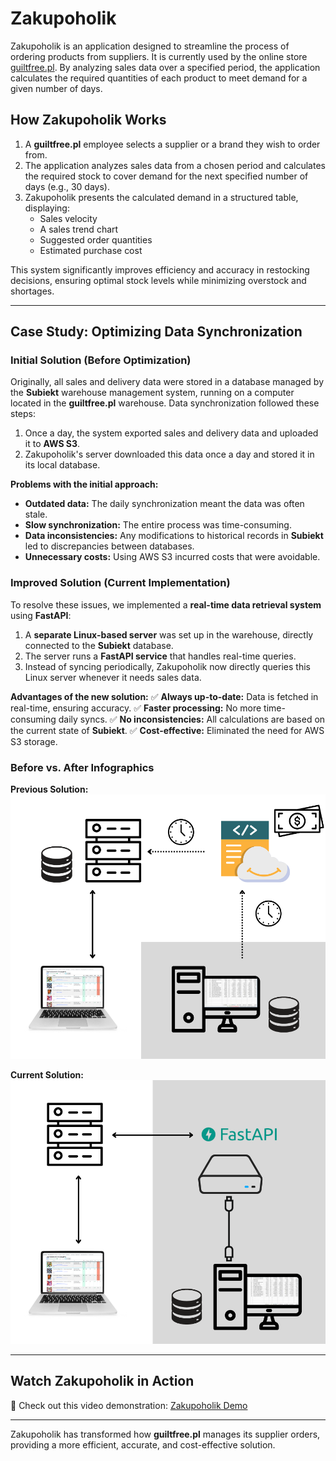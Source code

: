 # Zakupoholik

Zakupoholik is an application designed to streamline the process of ordering products from suppliers. It is currently used by the online store [guiltfree.pl](https://guiltfree.pl). By analyzing sales data over a specified period, the application calculates the required quantities of each product to meet demand for a given number of days.

## How Zakupoholik Works

1. A **guiltfree.pl** employee selects a supplier or a brand they wish to order from.
2. The application analyzes sales data from a chosen period and calculates the required stock to cover demand for the next specified number of days (e.g., 30 days).
3. Zakupoholik presents the calculated demand in a structured table, displaying:
   - Sales velocity
   - A sales trend chart
   - Suggested order quantities
   - Estimated purchase cost

This system significantly improves efficiency and accuracy in restocking decisions, ensuring optimal stock levels while minimizing overstock and shortages.

---

## Case Study: Optimizing Data Synchronization

### Initial Solution (Before Optimization)

Originally, all sales and delivery data were stored in a database managed by the **Subiekt** warehouse management system, running on a computer located in the **guiltfree.pl** warehouse. Data synchronization followed these steps:

1. Once a day, the system exported sales and delivery data and uploaded it to **AWS S3**.
2. Zakupoholik's server downloaded this data once a day and stored it in its local database.

**Problems with the initial approach:**
- **Outdated data:** The daily synchronization meant the data was often stale.
- **Slow synchronization:** The entire process was time-consuming.
- **Data inconsistencies:** Any modifications to historical records in **Subiekt** led to discrepancies between databases.
- **Unnecessary costs:** Using AWS S3 incurred costs that were avoidable.

### Improved Solution (Current Implementation)

To resolve these issues, we implemented a **real-time data retrieval system** using **FastAPI**:

1. A **separate Linux-based server** was set up in the warehouse, directly connected to the **Subiekt** database.
2. The server runs a **FastAPI service** that handles real-time queries.
3. Instead of syncing periodically, Zakupoholik now directly queries this Linux server whenever it needs sales data.

**Advantages of the new solution:**
✅ **Always up-to-date:** Data is fetched in real-time, ensuring accuracy.
✅ **Faster processing:** No more time-consuming daily syncs.
✅ **No inconsistencies:** All calculations are based on the current state of **Subiekt**.
✅ **Cost-effective:** Eliminated the need for AWS S3 storage.

### Before vs. After Infographics

**Previous Solution:**
![Old System](images/old-system.png)

**Current Solution:**
![New System](images/new-system.png)

---

## Watch Zakupoholik in Action

🎥 Check out this video demonstration: [Zakupoholik Demo](link-to-video)

---

Zakupoholik has transformed how **guiltfree.pl** manages its supplier orders, providing a more efficient, accurate, and cost-effective solution.

